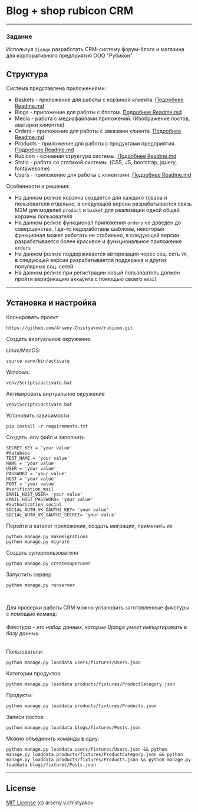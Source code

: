 # Blog + shop rubicon CRM

---

### Задание

Используя `Django` разработать CRM-систему форум-блога и магазина для корпоративного предприятия ООО "Рубикон"</br>

## Структура

Система представлена приложениями:

- Baskets - приложение для работы с корзиной клиента. [Подробнее Readme.md](baskets/Readme.md)
- Blogs - приложение для работы с блогом. [Подробнее Readme.md](blogs/Readme.md)
- Media - работа с медиафайлами приложений. (Изображение постов, аватарки клиентов)
- Orders - приложение для работы с заказами клиента. [Подробнее Readme.md](orders/Readme.md)
- Products - приложение для работы с продуктами предприятия. [Подробнее Readme.md](products/Readme.md)
- Rubicon - основная структура системы. [Подробнее Readme.md](rubicon/Readme.md)
- Static - работа со статикой системы. (CSS, JS, bootstrap, jquery, fontawesome)
- Users - приложение для работы c клиентами. [Подробнее Readme.md](users/Readme.md)

Особенности и решения:

- На данном релизе корзина создается для каждого товара и пользователя отдельно, в следующей версии разрабатывается
  связь M2M для моделей `product` и `basket` для реализации одной общей корзины пользователя
- На данном релизе функционал приложения `orders` не доведен до совершенства. Где-то недоработаны шаблоны, некоторый
  функционал может работать не стабильно, в следующей версии разрабатывается более красивое и функциональное приложение
  `orders`
- На данном релизе поддерживается авторизация через соц. сеть `VK`, в следующей версии разрабатывается поддержка и
  других популярных соц. сетей
- На данном релизе при регистрации новый пользователь должен пройти верификацию аккаунта с помощью своего `email`

---

## Установка и настройка

Клонировать проект

```
https://github.com/Arseny-Chistyakov/rubicon.git
```

Создать виртуальное окружение

Linux/MacOS:

```
source venv/bin/activate
```

Windows:

```
venv/Scripts/activate.bat     
```

Активировать виртуальное окружение

```
venv\Scripts\activate.bat
```

Установить зависимости

```
pip install -r requirements.txt
```

Создать .env файл и заполнить

```
SECRET_KEY = 'your value'
#database
TEST_NAME = 'your value'
NAME = 'your value'
USER = 'your value'
PASSWORD = 'your value'
HOST = 'your value'
PORT = 'your value'
#verification_mail
EMAIL_HOST_USER= 'your value'
EMAIL_HOST_PASSWORD= 'your value'
#authorization_social
SOCIAL_AUTH_VK_OAUTH2_KEY= 'your value'
SOCIAL_AUTH_VK_OAUTH2_SECRET= 'your value'
```

Перейти в каталог приложения, создать миграции, применить их

```
python manage.py makemigrations
python manage.py migrate
```

Создать суперпользователя

```
python manage.py createsuperuser
```

Запустить сервер

```
python manage.py runserver
```
<br>

Для проверки работы CRM можно установить заготовленные фикстуры c помощью команд:
###### Фикстура - это набор данных, которые Django умеет импортировать в базу данных.
Пользователи:
```
python manage.py loaddata users/fixtures/Users.json 
```
Категории продуктов:
```
python manage.py loaddata products/fixtures/ProductCategory.json 
```
Продукты:
```
python manage.py loaddata products/fixtures/Products.json 
```
Записи постов:
```
python manage.py loaddata blogs/fixtures/Posts.json
```
Можно объединить команды в одну:
```
python manage.py loaddata users/fixtures/Users.json && python manage.py loaddata products/fixtures/ProductCategory.json && python manage.py loaddata products/fixtures/Products.json && python manage.py loaddata blogs/fixtures/Posts.json
```

---

## License

[MIT License](LICENSE.md) (c) arseny.v.chistyakov